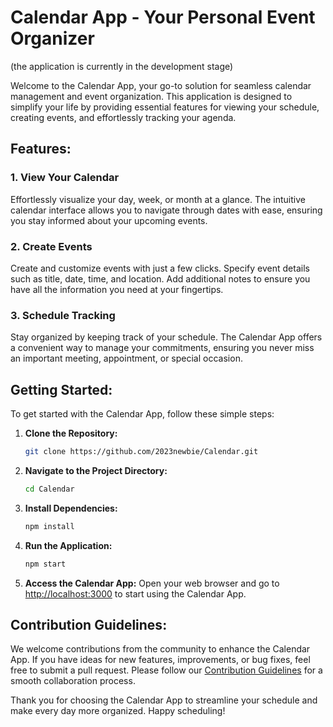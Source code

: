 # Calendar App - Your Personal Event Organizer
(the application is currently in the development stage)

Welcome to the Calendar App, your go-to solution for seamless calendar management and event organization. This application is designed to simplify your life by providing essential features for viewing your schedule, creating events, and effortlessly tracking your agenda.

## Features:

### 1. View Your Calendar
Effortlessly visualize your day, week, or month at a glance. The intuitive calendar interface allows you to navigate through dates with ease, ensuring you stay informed about your upcoming events.

### 2. Create Events
Create and customize events with just a few clicks. Specify event details such as title, date, time, and location. Add additional notes to ensure you have all the information you need at your fingertips.

### 3. Schedule Tracking
Stay organized by keeping track of your schedule. The Calendar App offers a convenient way to manage your commitments, ensuring you never miss an important meeting, appointment, or special occasion.

## Getting Started:

To get started with the Calendar App, follow these simple steps:

1. **Clone the Repository:**
   ```bash
   git clone https://github.com/2023newbie/Calendar.git
   ```

2. **Navigate to the Project Directory:**
   ```bash
   cd Calendar
   ```

3. **Install Dependencies:**
   ```bash
   npm install
   ```

4. **Run the Application:**
   ```bash
   npm start
   ```

5. **Access the Calendar App:**
   Open your web browser and go to [http://localhost:3000](http://localhost:3000) to start using the Calendar App.

## Contribution Guidelines:

We welcome contributions from the community to enhance the Calendar App. If you have ideas for new features, improvements, or bug fixes, feel free to submit a pull request. Please follow our [Contribution Guidelines](CONTRIBUTING.md) for a smooth collaboration process.

Thank you for choosing the Calendar App to streamline your schedule and make every day more organized. Happy scheduling!
